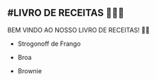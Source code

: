 ## #LIVRO DE RECEITAS 👨🏼‍🍳

BEM VINDO AO NOSSO LIVRO DE RECEITAS! ✍🏻



- Strogonoff de Frango

- Broa

- Brownie

  
  
  



